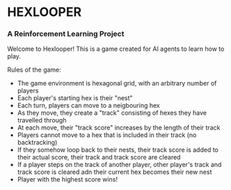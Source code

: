 # HEXLOOPER
### A Reinforcement Learning Project

Welcome to Hexlooper!
This is a game created for AI agents to learn how to play.

Rules of the game:

 - The game environment is hexagonal grid, with an arbitrary number of players
 - Each player's starting hex is their "nest"
 - Each turn, players can move to a neigbouring hex
 - As they move, they create a "track" consisting of hexes they have travelled through
 - At each move, their "track score" increases by the length of their track
 - Players cannot move to a hex that is included in their track (no backtracking)
 - If they somehow loop back to their nests, their track score is added to their actual score, their track and track score are cleared
 - If a player steps on the track of another player, other player's track and track score is cleared adn their current hex becomes their new nest
 - Player with the highest score wins!
